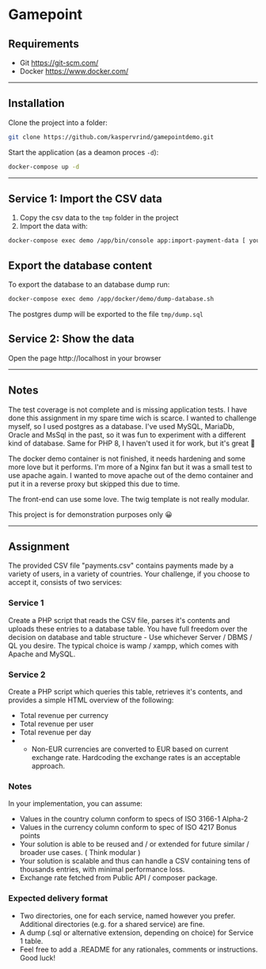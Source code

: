Gamepoint
======

## Requirements
- Git https://git-scm.com/
- Docker https://www.docker.com/

---

## Installation
Clone the project into a folder:
```bash
git clone https://github.com/kaspervrind/gamepointdemo.git
```

Start the application (as a deamon proces `-d`):
```bash
docker-compose up -d
```

---

## Service 1: Import the CSV data
1. Copy the csv data to the `tmp` folder in the project
2. Import the data with:
```bash
docker-compose exec demo /app/bin/console app:import-payment-data [ your CSV data file]
```

## Export the database content
To export the database to an database dump run:
```bash
docker-compose exec demo /app/docker/demo/dump-database.sh
```

The postgres dump will be exported to the file `tmp/dump.sql`

## Service 2: Show the data
Open the page http://localhost in your browser

---

## Notes
The test coverage is not complete and is missing application tests. I have done this assignment in my spare time wich is scarce.
I wanted to challenge myself, so I used postgres as a database.
I've used MySQL, MariaDb, Oracle and MsSql in the past, so it was fun to experiment with a different kind of database.
Same for PHP 8, I haven't used it for work, but it's great 🚀

The docker demo container is not finished, it needs hardening and some more love but it performs.
I'm more of a Nginx fan but it was a small test to use apache again.
I wanted to move apache out of the demo container and put it in a reverse proxy but skipped this due to time.

The front-end can use some love. The twig template is not really modular.

This project is for demonstration purposes only 😀

---

## Assignment
The provided CSV file "payments.csv" contains payments made by a variety of users, in a variety of countries.
Your challenge, if you choose to accept it, consists of two services:

### Service 1
Create a PHP script that reads the CSV file, parses it's contents and uploads these entries to a database table.
You have full freedom over the decision on database and table structure - Use whichever Server / DBMS / QL you desire. The typical choice is wamp / xampp, which comes with Apache and MySQL.

### Service 2
Create a PHP script which queries this table, retrieves it's contents, and provides a simple HTML overview of the following:
- Total revenue per currency
- Total revenue per user
- Total revenue per day
- - Non-EUR currencies are converted to EUR based on current exchange rate. Hardcoding the exchange rates is an acceptable approach.

### Notes
In your implementation, you can assume:
- Values in the country column conform to specs of ISO 3166-1 Alpha-2
- Values in the currency column conform to spec of ISO 4217 Bonus points
- Your solution is able to be reused and / or extended for future similar / broader use cases. ( Think modular )
- Your solution is scalable and thus can handle a CSV containing tens of thousands entries, with minimal performance loss.
- Exchange rate fetched from Public API / composer package. 

### Expected delivery format
- Two directories, one for each service, named however you prefer. Additional directories (e.g. for a shared service) are fine.
- A dump (.sql or alternative extension, depending on choice) for Service 1 table.
- Feel free to add a .README for any rationales, comments or instructions. Good luck!

